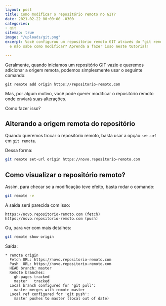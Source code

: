 ```yaml
---
layout: post
title: Como modificar o repositório remoto no GIT?
date: 2021-02-22 00:00:00 -0300
categories:
- git
sitemap: true
image: "/uploads/git.png"
excerpt: Você configurou um repositório remoto GIT através do "git remote add origin"
  e não sabe como modificar? Aprenda a fazer isso neste tutorial!

---
```

Geralmente, quando iniciamos um repositório GIT vazio e queremos adicionar a origem remota, podemos simplesmente usar o seguinte comando:

    git remote add origin https://repositorio-remoto.com

Mas, por algum motivo, você pode querer modificar o repositório remoto onde enviará suas alterações.

Como fazer isso?

## Alterando a origem remota do repositório

Quando queremos trocar o repositório remoto, basta usar a opção `set-url` em `git remote`.

Dessa forma:

```bash
git remote set-url origin https://novo.repositorio-remoto.com
```

## Como visualizar o repositório remoto?

Assim, para checar se a modificação teve efeito, basta rodar o comando:

```bash
git remote -v
```

A saída será parecida com isso:

```text
https://novo.repositorio-remoto.com (fetch)
https://novo.repositorio-remoto.com (push)
```

Ou, para ver com mais detalhes:

```bash
git remote show origin
```

Saída:

```text
* remote origin
  Fetch URL: https://novo.repositorio-remoto.com
  Push  URL: https://novo.repositorio-remoto.com
  HEAD branch: master
  Remote branches:
    gh-pages tracked
    master   tracked
  Local branch configured for 'git pull':
    master merges with remote master
  Local ref configured for 'git push':
    master pushes to master (local out of date)
```